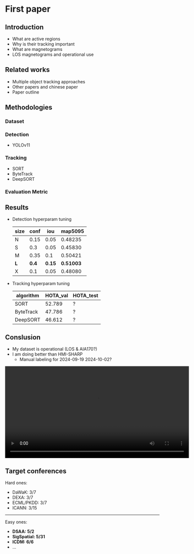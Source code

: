 # First paper

## Introduction
- What are active regions
- Why is their tracking important
- What are magnetograms
- LOS magnetograms and operational use


## Related works
- Multiple object tracking approaches
- Other papers and chinese paper
- Paper outline

## Methodologies

### Dataset

### Detection
- YOLOv11

### Tracking
- SORT
- ByteTrack
- DeepSORT

### Evaluation Metric

## Results
- Detection hyperparam tuning

    |size|conf|iou|map5095|
    |----|----|---|-------|
    |N   |0.15|0.05|0.48235|
    |S   |0.3 |0.05|0.45830|
    |M   |0.35|0.1 |0.50421|
    |**L**|**0.4**|**0.15**|**0.51003**|
    |X   |0.1 |0.05|0.48080|

- Tracking hyperparam tuning

    |algorithm|HOTA_val|HOTA_test|
    |---------|--------|---------|
    |SORT     |52.789  |?   |
    |ByteTrack|47.786  |?   |
    |DeepSORT |46.612  |?   |

## Conslusion
- My dataset is operational (LOS & AIA170?)
- I am doing better than HMI-SHARP
    - Manual labeling for 2024-09-19 2024-10-02?


<video controls width="600">
  <source src="resources/13/test_all.mp4" type="video/mp4">
  Your browser does not support the video tag.
</video>


## Target conferences
Hard ones:
- DaWaK: 3/7
- DEXA: 3/7
- ECML/PKDD: 3/7
- ICANN: 3/15
<hr/>
Easy ones:

- **DSAA: 5/2**
- **SigSpatial: 5/31**
- **ICDM: 6/6**
- ...